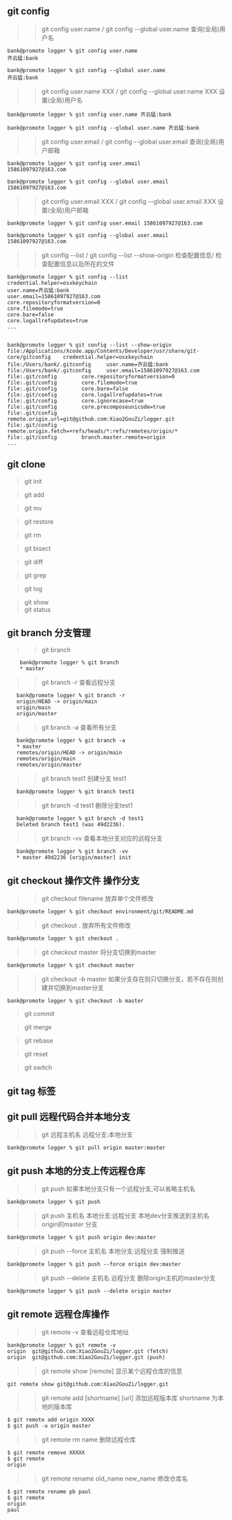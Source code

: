 ## git config
>> git config user.name  /  git config --global user.name 查询(全局)用户名
```
bank@promote logger % git config user.name
齐云猛:bank

bank@promote logger % git config --global user.name
齐云猛:bank
```

>> git config user.name XXX  /  git config --global user.name XXX  设置(全局)用户名
```
bank@promote logger % git config user.name 齐云猛:bank

bank@promote logger % git config --global user.name 齐云猛:bank
```

>> git config user.email  /  git config --global user.email  查询(全局)用户邮箱
```
bank@promote logger % git config user.email
15861097927@163.com

bank@promote logger % git config --global user.email
15861097927@163.com
```

>> git config user.email XXX  /  git config --global user.email XXX  设置(全局)用户邮箱
```
bank@promote logger % git config user.email 15861097927@163.com

bank@promote logger % git config --global user.email 15861097927@163.com
```

>> git config --list  /  git config --list --show-origin    检查配置信息/ 检查配置信息以及所在的文件
```
bank@promote logger % git config --list            
credential.helper=osxkeychain
user.name=齐云猛:bank
user.email=15861097927@163.com
core.repositoryformatversion=0
core.filemode=true
core.bare=false
core.logallrefupdates=true
...


bank@promote logger % git config --list --show-origin                 
file:/Applications/Xcode.app/Contents/Developer/usr/share/git-core/gitconfig    credential.helper=osxkeychain
file:/Users/bank/.gitconfig     user.name=齐云猛:bank
file:/Users/bank/.gitconfig     user.email=15861097927@163.com
file:.git/config        core.repositoryformatversion=0
file:.git/config        core.filemode=true
file:.git/config        core.bare=false
file:.git/config        core.logallrefupdates=true
file:.git/config        core.ignorecase=true
file:.git/config        core.precomposeunicode=true
file:.git/config        remote.origin.url=git@github.com:Xiao2GouZi/logger.git
file:.git/config        remote.origin.fetch=+refs/heads/*:refs/remotes/origin/*
file:.git/config        branch.master.remote=origin
...
```

## git clone   

>git init

>git add



>git mv

>git restore

>git rm 

>git bisect

>git diff

>git grep

>git log  

>git show  
>git status

## git branch    分支管理
>>git branch  
```
    bank@promote logger % git branch   
    * master
 ```
 >>git branch -r  查看远程分支  
 ```
    bank@promote logger % git branch -r
    origin/HEAD -> origin/main
    origin/main
    origin/master
 ```
 >>git branch -a 查看所有分支  
 ```
    bank@promote logger % git branch -a
    * master
    remotes/origin/HEAD -> origin/main
    remotes/origin/main
    remotes/origin/master
 ```
 >>git branch test1  创建分支 test1  
 ```
    bank@promote logger % git branch test1
 ```
 >>git branch -d test1 删除分支test1
 ```
    bank@promote logger % git branch -d test1
    Deleted branch test1 (was 49d2236).
 ```
 >>git branch -vv 查看本地分支对应的远程分支
 ```
    bank@promote logger % git branch -vv
    * master 49d2236 [origin/master] init
 ```

## git checkout 操作文件 操作分支
>> git checkout filename 放弃单个文件修改
```
bank@promote logger % git checkout environment/git/README.md 
```
>> git checkout . 放弃所有文件修改
```
bank@promote logger % git checkout .
```
>>git checkout master   将分支切换到master 
```
bank@promote logger % git checkout master
```
>>git checkout -b master  如果分支存在则只切换分支，若不存在则创建并切换到master分支
```
bank@promote logger % git checkout -b master
```

>git commit 

>git merge

>git rebase

>git reset

>git switch

## git tag 标签


## git pull 远程代码合并本地分支
>> git 远程主机名 远程分支:本地分支
```
bank@promote logger % git pull origin master:master
```

## git push   本地的分支上传远程仓库 
>> git push  如果本地分支只有一个远程分支,可以省略主机名
```
bank@promote logger % git push
``` 

>> git push 主机名 本地分支:远程分支  本地dev分支推送到主机名origin的master 分支
```
bank@promote logger % git push origin dev:master
```

>> git push --force 主机名 本地分支:远程分支   强制推送
```
bank@promote logger % git push --force origin dev:master
```

>> git push --delete 主机名 远程分支  删除origin主机的master分支   
```
bank@promote logger % git push --delete origin master
```

## git remote 远程仓库操作
>>git remote -v    查看远程仓库地址
```
bank@promote logger % git remote -v 
origin  git@github.com:Xiao2GouZi/logger.git (fetch)
origin  git@github.com:Xiao2GouZi/logger.git (push)
```

>> git remote show [remote]   显示某个远程仓库的信息
```
git remote show git@github.com:Xiao2GouZi/logger.git
```

>>git remote add [shortname] [url]   添加远程版本库  shortname 为本地的版本库
```
$ git remote add origin XXXX
$ git push -u origin master
```

>>git remote rm name  删除远程仓库  
```
$ git remote remove XXXXX
$ git remote
origin
```

>>git remote rename old_name new_name  修改仓库名
```
$ git remote rename pb paul
$ git remote
origin
paul
```